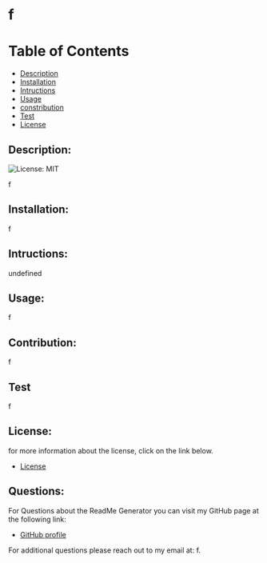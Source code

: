 # f
    
  # Table of Contents
   
  - [Description](#description)
  - [Installation](#installation)
  - [Intructions](#instructions)
  - [Usage](#usage)
  - [constribution](#contribution)
  - [Test](#test)
  - [License](#license)

## Description:
![License: MIT](https://img.shields.io/badge/License-MIT-yellow.svg "Liscense Badge")

  f

## Installation:
f

## Intructions:
undefined

## Usage:
f

## Contribution:
f

## Test
f

## License:
for more information about the license, click on the link below.
- [License](https://opensource.org/licenses/MIT)


## Questions:
  For Questions about the ReadMe Generator you can visit my GitHub page at the following link:
  - [GitHub profile](https://github.com/f)

  For additional questions please reach out to my email at: f.